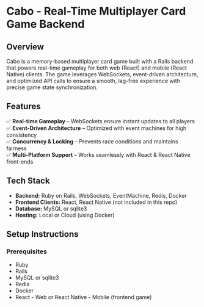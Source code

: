 # Cabo - Real-Time Multiplayer Card Game Backend

## Overview  
Cabo is a memory-based multiplayer card game built with a Rails backend that powers real-time gameplay for both web (React) and mobile (React Native) clients. The game leverages WebSockets, event-driven architecture, and optimized API calls to ensure a smooth, lag-free experience with precise game state synchronization.

## Features  
✅ **Real-time Gameplay** – WebSockets ensure instant updates to all players  
✅ **Event-Driven Architecture** – Optimized with event machines for high consistency  
✅ **Concurrency & Locking** – Prevents race conditions and maintains fairness  
✅ **Multi-Platform Support** – Works seamlessly with React & React Native front-ends  

## Tech Stack  
- **Backend:** Ruby on Rails, WebSockets, EventMachine, Redis, Docker
- **Frontend Clients:** React, React Native (not included in this repo)  
- **Database:** MySQL or sqlite3
- **Hosting:** Local or Cloud (using Docker)  

## Setup Instructions  
### Prerequisites  
- Ruby 
- Rails 
- MySQL or sqlite3  
- Redis
- Docker
- React - Web or React Native - Mobile (frontend game) 